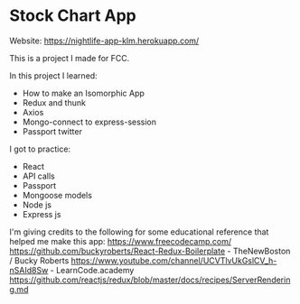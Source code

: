 # Stock Chart App
Website: https://nightlife-app-klm.herokuapp.com/

This is a project I made for FCC.

In this project I learned:
* How to make an Isomorphic App
* Redux and thunk
* Axios
* Mongo-connect to express-session
* Passport twitter

I got to practice:
* React
* API calls
* Passport
* Mongoose models
* Node js
* Express js

I'm giving credits to the following for some educational reference that helped me make this app:
https://www.freecodecamp.com/
https://github.com/buckyroberts/React-Redux-Boilerplate - TheNewBoston / Bucky Roberts
https://www.youtube.com/channel/UCVTlvUkGslCV_h-nSAId8Sw - LearnCode.academy
https://github.com/reactjs/redux/blob/master/docs/recipes/ServerRendering.md